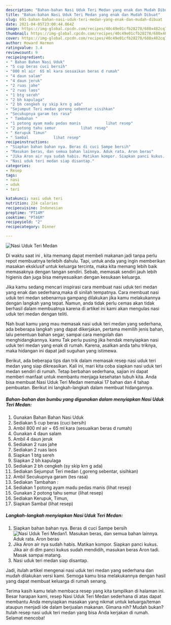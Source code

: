 ```yaml
---
description: "Bahan-bahan Nasi Uduk Teri Medan yang enak dan Mudah Dibuat"
title: "Bahan-bahan Nasi Uduk Teri Medan yang enak dan Mudah Dibuat"
slug: 691-bahan-bahan-nasi-uduk-teri-medan-yang-enak-dan-mudah-dibuat
date: 2021-04-05T23:00:44.064Z
image: https://img-global.cpcdn.com/recipes/40c49e01cfb28278/680x482cq70/nasi-uduk-teri-medan-foto-resep-utama.jpg
thumbnail: https://img-global.cpcdn.com/recipes/40c49e01cfb28278/680x482cq70/nasi-uduk-teri-medan-foto-resep-utama.jpg
cover: https://img-global.cpcdn.com/recipes/40c49e01cfb28278/680x482cq70/nasi-uduk-teri-medan-foto-resep-utama.jpg
author: Howard Harmon
ratingvalue: 3.4
reviewcount: 9
recipeingredient:
- " Bahan Bahan Nasi Uduk"
- "5 cup beras cuci bersih"
- "800 ml air  65 ml kara sesuaikan beras d rumah"
- "4 daun salam"
- "4 daun jeruk"
- "2 ruas jahe"
- "2 ruas laos"
- "1 btg sereh"
- "2 bh kapulaga"
- "2 bh cengkeh sy skip krn g ada"
- "Sejumput Teri medan goreng sebentar sisihkan"
- "Secukupnya garam tes rasa"
- " Tambahan "
- "1 potong ayam madu pedas manis           lihat resep"
- "2 potong tahu semur           lihat resep"
- " Kerupuk Timun"
- " Sambal           lihat resep"
recipeinstructions:
- "Siapkan bahan bahan nya. Beras di cuci Sampe bersih"
- "Masukan beras, dan semua bahan lainnya. Aduk rata. Aron beras"
- "Jika Aron air nya sudah habis. Matikan kompor. Siapkan panci kukus. Jika air di dlm panci kukus sudah mendidih, masukan beras Aron tadi. Masak sampai matang."
- "Nasi uduk teri medan siap disantap."
categories:
- Resep
tags:
- nasi
- uduk
- teri

katakunci: nasi uduk teri 
nutrition: 224 calories
recipecuisine: Indonesian
preptime: "PT14M"
cooktime: "PT46M"
recipeyield: "2"
recipecategory: Dinner

---
```



![Nasi Uduk Teri Medan](https://img-global.cpcdn.com/recipes/40c49e01cfb28278/680x482cq70/nasi-uduk-teri-medan-foto-resep-utama.jpg)

Di waktu  saat ini , kita memang dapat membeli makanan jadi tanpa perlu repot membuatnya terlebih dahulu. Tapi, untuk anda yang ingin memberikan masakan eksklusif untuk keluarga tercinta, maka kita memang lebih baik memasaknya dengan tangan sendiri. Sebab, memasak sendiri jauh lebih higienis dan juga bisa menyesuaikan dengan kesukaan keluarga.

Jika kamu sedang mencari inspirasi cara membuat nasi uduk teri medan yang enak dan sederhana,maka di sinilah tempatnya. Cara membuat nasi uduk teri medan  sebenarnya gampang dilakukan jika kamu melakukannya dengan langkah yang tepat. Namun, anda tidak perlu cemas akan tidak berhasil dalam membuatnya 
karena di artikel ini kami akan mengulas nasi uduk teri medan dengan teliti.  



Nah buat kamu yang mau memasak nasi uduk teri medan yang sederhana, ada beberapa langkah yang dapat dikerjakan, pertama memilih jenis bahan, lalu penentuan bahan segar, sampai cara mengolah dan menghidangkannya. kamu Tak perlu pusing jika hendak menyiapkan nasi uduk teri medan yang enak di rumah. Karena, asalkan anda  tahu triknya, maka hidangan ini dapat jadi suguhan yang istimewa.

Berikut, ada beberapa tips dan trik dalam memasak resep nasi uduk teri medan yang siap dikreasikan. Kali ini, mari kita coba siapkan nasi uduk teri medan sendiri di rumah. Tetap berbahan sederhana, sajian ini dapat memberi manfaat untuk membantu menjaga kesehatan tubuh kita. Anda bisa membuat Nasi Uduk Teri Medan memakai 17 bahan dan 4 tahap pembuatan. Berikut ini langkah-langkah dalam membuat hidangannya.

<!--inarticleads1-->

##### Bahan-bahan dan bumbu yang digunakan dalam menyiapkan Nasi Uduk Teri Medan:

1. Gunakan  Bahan Bahan Nasi Uduk
1. Sediakan 5 cup beras (cuci bersih)
1. Ambil 800 ml air + 65 ml kara (sesuaikan beras d rumah)
1. Gunakan 4 daun salam
1. Ambil 4 daun jeruk
1. Sediakan 2 ruas jahe
1. Sediakan 2 ruas laos
1. Siapkan 1 btg sereh
1. Siapkan 2 bh kapulaga
1. Sediakan 2 bh cengkeh (sy skip krn g ada)
1. Sediakan Sejumput Teri medan (,goreng sebentar, sisihkan)
1. Ambil Secukupnya garam (tes rasa)
1. Sediakan  Tambahan :
1. Sediakan 1 potong ayam madu pedas manis           (lihat resep)
1. Gunakan 2 potong tahu semur           (lihat resep)
1. Sediakan  Kerupuk, Timun,
1. Siapkan  Sambal           (lihat resep)




<!--inarticleads2-->

##### Langkah-langkah menyiapkan Nasi Uduk Teri Medan:

1. Siapkan bahan bahan nya. Beras di cuci Sampe bersih
<img src="https://img-global.cpcdn.com/steps/426a220a7feea5cb/160x128cq70/nasi-uduk-teri-medan-langkah-memasak-1-foto.jpg" alt="Nasi Uduk Teri Medan">1. Masukan beras, dan semua bahan lainnya. Aduk rata. Aron beras
1. Jika Aron air nya sudah habis. Matikan kompor. Siapkan panci kukus. Jika air di dlm panci kukus sudah mendidih, masukan beras Aron tadi. Masak sampai matang.
1. Nasi uduk teri medan siap disantap.




Jadi, itulah artikel mengenai  nasi uduk teri medan  yang sederhana dan mudah dilakukan versi kami. Semoga kamu bisa melakukannya dengan hasil yang dapat membuat keluarga di rumah senang. 

Terima kasih kamu telah membaca resep yang kita tampilkan di halaman ini. Besar harapan kami, resep  Nasi Uduk Teri Medan sederhana di atas dapat membantu Anda menyiapkan masakan yang nikmat untuk keluarga/teman ataupun menjadi ide dalam berjualan makanan. Gimana nih? Mudah bukan? Itulah resep nasi uduk teri medan yang bisa Anda kerjakan di rumah. Selamat mencoba!

